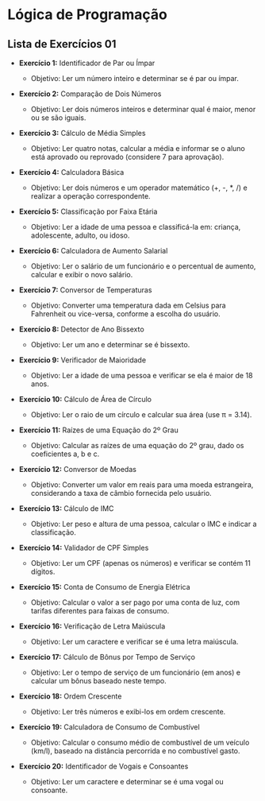 # Lógica de Programação
## Lista de Exercícios 01

- **Exercício 1:** Identificador de Par ou Ímpar
    - Objetivo: Ler um número inteiro e determinar se é par ou ímpar.

- **Exercício 2:** Comparação de Dois Números
    - Objetivo: Ler dois números inteiros e determinar qual é maior, menor ou se são iguais.

- **Exercício 3:** Cálculo de Média Simples
    - Objetivo: Ler quatro notas, calcular a média e informar se o aluno está aprovado ou reprovado (considere 7 para aprovação).

- **Exercício 4:** Calculadora Básica
    - Objetivo: Ler dois números e um operador matemático (+, -, *, /) e realizar a operação correspondente.

- **Exercício 5:** Classificação por Faixa Etária
    - Objetivo: Ler a idade de uma pessoa e classificá-la em: criança, adolescente, adulto, ou idoso.

- **Exercício 6:** Calculadora de Aumento Salarial
    - Objetivo: Ler o salário de um funcionário e o percentual de aumento, calcular e exibir o novo salário.

- **Exercício 7:** Conversor de Temperaturas
    - Objetivo: Converter uma temperatura dada em Celsius para Fahrenheit ou vice-versa, conforme a escolha do usuário.

- **Exercício 8:** Detector de Ano Bissexto
    - Objetivo: Ler um ano e determinar se é bissexto.

- **Exercício 9:** Verificador de Maioridade
    - Objetivo: Ler a idade de uma pessoa e verificar se ela é maior de 18 anos.

- **Exercício 10:** Cálculo de Área de Círculo
    - Objetivo: Ler o raio de um círculo e calcular sua área (use π = 3.14).

- **Exercício 11:** Raízes de uma Equação do 2º Grau
    - Objetivo: Calcular as raízes de uma equação do 2º grau, dado os coeficientes a, b e c.

- **Exercício 12:** Conversor de Moedas
    - Objetivo: Converter um valor em reais para uma moeda estrangeira, considerando a taxa de câmbio fornecida pelo usuário.

- **Exercício 13:** Cálculo de IMC
    - Objetivo: Ler peso e altura de uma pessoa, calcular o IMC e indicar a classificação.

- **Exercício 14:** Validador de CPF Simples
    - Objetivo: Ler um CPF (apenas os números) e verificar se contém 11 dígitos.

- **Exercício 15:** Conta de Consumo de Energia Elétrica
    - Objetivo: Calcular o valor a ser pago por uma conta de luz, com tarifas diferentes para faixas de consumo.

- **Exercício 16:** Verificação de Letra Maiúscula
    - Objetivo: Ler um caractere e verificar se é uma letra maiúscula.

- **Exercício 17:** Cálculo de Bônus por Tempo de Serviço
    - Objetivo: Ler o tempo de serviço de um funcionário (em anos) e calcular um bônus baseado neste tempo.

- **Exercício 18:** Ordem Crescente
    - Objetivo: Ler três números e exibi-los em ordem crescente.

- **Exercício 19:** Calculadora de Consumo de Combustível
    - Objetivo: Calcular o consumo médio de combustível de um veículo (km/l), baseado na distância percorrida e no combustível gasto.

- **Exercício 20:** Identificador de Vogais e Consoantes
    - Objetivo: Ler um caractere e determinar se é uma vogal ou consoante.